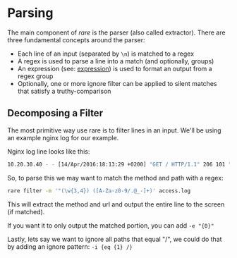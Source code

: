 # Parsing

The main component of *rare* is the parser (also called extractor).  There are
three fundamental concepts around the parser:

 * Each line of an input (separated by `\n`) is matched to a regex
 * A regex is used to parse a line into a match (and optionally, groups)
 * An expression (see: [expression](expressions.md)) is used to format an
   output from a regex group
 * Optionally, one or more ignore filter can be applied to silent matches
   that satisfy a truthy-comparison

## Decomposing a Filter

The most primitive way use rare is to filter lines in an input.  We'll
be using an example nginx log for our example.

Nginx log line looks like this:

```bash
10.20.30.40 - - [14/Apr/2016:18:13:29 +0200] "GET / HTTP/1.1" 206 101 "-" "curl/7.43.0"
```

So, to parse this we may want to match the method and path with a regex:

```bash
rare filter -m '"(\w{3,4}) ([A-Za-z0-9/.@_-]+)' access.log
```

This will extract the method and url and output the entire line to the screen (if matched).

If you want it to only output the matched portion, you can add `-e "{0}"`

Lastly, lets say we want to ignore all paths that equal "/", we could do that by adding
an ignore pattern: `-i {eq {1} /}`
